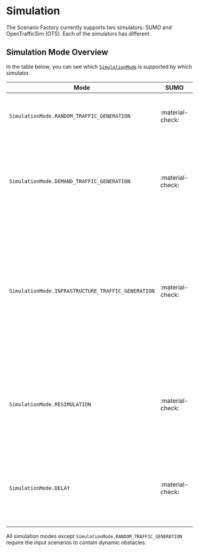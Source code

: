 # Simulation

The Scenario Factory currently supports two simulators: SUMO and OpenTrafficSim (OTS). Each of the simulators has different

## Simulation Mode Overview

In the table below, you can see which [`SimulationMode`](api/simulation.md#scenario_factory.simulation.SimulationMode) is supported by which simulator.

| Mode        | SUMO | OTS | Description |
| ----------- | ---- | --- | ------- |
| `SimulationMode.RANDOM_TRAFFIC_GENERATION` | :material-check: | :material-check: | Vehicles are generated randomly on the street network of the scenario. |
| `SimulationMode.DEMAND_TRAFFIC_GENERATION` | :material-check: | :material-check: | Vehicles are generated randomly according to demand information that was extracted from the original scenario. |
| `SimulationMode.INFRASTRUCTURE_TRAFFIC_GENERATION` | :material-check: | :material-check: | Vehicles are generated randomly according to demand information that was extracted from the original scenario. The demand information is adjusted to account for the infrastructure capacities. |
| `SimulationMode.RESIMULATION` | :material-check: | :material-check: | Vehicle trajectories are injected into the simulation as close as possible. Insertion is forced, although it might not be safe. |
| `SimulationMode.DELAY` | :material-check: | :material-check: | Vehicles trajectories are injected into the simulation as close as possible, but insertion checks are enabled. |

All simulation modes except `SimulationMode.RANDOM_TRAFFIC_GENERATION` require the input scenarios to contain dynamic obstacles.

